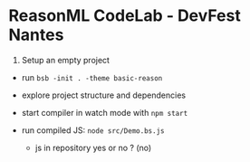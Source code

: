# ReasonML CodeLab - DevFest Nantes

1. Setup an empty project

- run `bsb -init . -theme basic-reason`
- explore project structure and dependencies
- start compiler in watch mode with `npm start`
- run compiled JS: `node src/Demo.bs.js`

  - js in repository yes or no ? (no)
